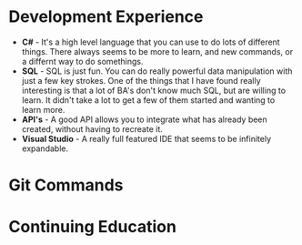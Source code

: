 # Development Experience

* **C#** - It's a high level language that you can use to do lots of different things.  There always seems to be more to learn, and new commands, or a differnt way 
		to do somethings.
* **SQL** - SQL is just fun.  You can do really powerful data manipulation with just a few key strokes.  One of the things that I have found really interesting is 
		that a lot of BA's don't know much SQL, but are willing to learn.  It didn't take a lot to get a few of them started and wanting to learn more.
* **API's** - A good API allows you to integrate what has already been created, without having to recreate it.
* **Visual Studio** - A really full featured IDE that seems to be infinitely expandable.



# Git Commands

# Continuing Education
